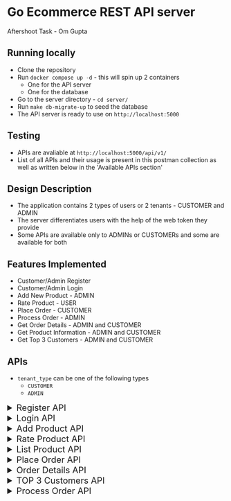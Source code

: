 # Go Ecommerce REST API server

Aftershoot Task - Om Gupta

## Running locally
- Clone the repository
- Run `docker compose up -d` - this will spin up 2 containers
    - One for the API server
    - One for the database
- Go to the server directory - `cd server/`
- Run `make db-migrate-up` to seed the database
- The API server is ready to use on `http://localhost:5000`

## Testing
- APIs are avaliable at `http://localhost:5000/api/v1/`
- List of all APIs and their usage is present in this postman collection as well as written below in the 'Available APIs section'

## Design Description
- The application contains 2 types of users or 2 tenants - CUSTOMER and ADMIN
- The server differentiates users with the help of the web token they provide
- Some APIs are available only to ADMINs or CUSTOMERs and some are available for both
## Features Implemented
- Customer/Admin Register
- Customer/Admin Login
- Add New Product - ADMIN
- Rate Product - USER
- Place Order - CUSTOMER
- Process Order - ADMIN
- Get Order Details - ADMIN and CUSTOMER
- Get Product Information - ADMIN and CUSTOMER
- Get Top 3 Customers - ADMIN and CUSTOMER


## APIs
- `tenant_type` can be one of the following types
    - `CUSTOMER`
    - `ADMIN`

<details>

<summary style="font-size:20px">Register API</summary>

`POST /auth/register`
#### Request Body

``` json
{
    "email":"admin@gmail.com",
    "name":"Admin User",
    "password":"admin123",
    "tenant_type":"ADMIN" | "CUSTOMER"
}
```

#### Response
``` json
{
    "data": {
        "access_token": "eyJhbGciOiJIUzI1NiIsInR5cCI6IkpXVCJ9.eyJ0ZW5hbnRfdHlwZSI6IkFETUlOIiwidXNlcl9pZCI6IjZmMmZjZGI1LTdkZTUtNDFhYS04NTE1LWNlMjRlMWM2MWFjMiIsImlzX2FjdGl2ZSI6dHJ1ZSwiZW1haWwiOiJhZG1pbkBnbWFpbC5jb20ifQ.tbYAXLeY9Wg5JgcaM422fuHfO_9rduiADSGmzokCwqk",
        "email": "admin@gmail.com",
        "user_id": "6f2fcdb5-7de5-41aa-8515-ce24e1c61ac2"
    },
    "message": "Registered"
}
```
</details>

<details>

<summary style="font-size:20px">Login API</summary>

`POST /auth/login`

#### Request Body

``` json
{
    "email": "admin@gmail.com",
    "password":"admin123"
}
```

#### Response
``` json
{
    "data": {
        "access_token": "eyJhbGciOiJIUzI1NiIsInR5cCI6IkpXVCJ9.eyJ0ZW5hbnRfdHlwZSI6IkFETUlOIiwidXNlcl9pZCI6IjZmMmZjZGI1LTdkZTUtNDFhYS04NTE1LWNlMjRlMWM2MWFjMiIsImlzX2FjdGl2ZSI6dHJ1ZSwiZW1haWwiOiJhZG1pbkBnbWFpbC5jb20ifQ.tbYAXLeY9Wg5JgcaM422fuHfO_9rduiADSGmzokCwqk",
        "email": "admin@gmail.com",
        "user_id": "6f2fcdb5-7de5-41aa-8515-ce24e1c61ac2"
    },
    "message": "Logged In"
}
```
</details>

<details>

<summary style="font-size:20px">Add Product API</summary>

`POST /product/new`
#### Request Headers
``` json
{
    "Authorization":"Bearer eyJhbGciOiJIUzI1NiIsInR5cCI6IkpXVCJ9.eyJ0ZW5hbnRfdHlwZSI6IkFETUlOIiwidXNlcl9pZCI6ImUwNWNkNmU0LTg0MmYtNGU4Mi05YzI4LTc2YzJmZWNjMzc0NiIsImlzX2FjdGl2ZSI6dHJ1ZSwiZW1haWwiOiJhZG1pbkBnbWFpbC5jb20ifQ.Yh4RhypBo-1sFBma57m5yYikPeCYVIiOtRRjIf6MRQ0"
}
```

#### Request Body

``` json
{
    "name": "One Plus 10 R",
    "price": 35000,
    "in_stock": 100
}
```

#### Response
``` json
{
    "data": {
        "is_product_in_stock": 100,
        "product_id": "ad45e09d-c805-4ca5-ac7f-f73aceea7e61",
        "product_name": "One Plus 10 R",
        "product_price": 35000
    },
    "message": "Product Added!"
}
```
</details>

<details>

<summary style="font-size:20px">Rate Product API</summary>

`POST /product/rate`
#### Request Headers
``` json
{
    "Authorization":"Bearer eyJhbGciOiJIUzI1NiIsInR5cCI6IkpXVCJ9.eyJ0ZW5hbnRfdHlwZSI6IkNVU1RPTUVSIiwidXNlcl9pZCI6IjIzNTVjZjk0LTMyNWEtNDZhMy1iZWYzLWVjM2FiYThlMTc5NSIsImlzX2FjdGl2ZSI6dHJ1ZSwiZW1haWwiOiJhQGdtYWlsLmNvbSJ9.Q4kZlTFM0968njz_s1CONwmvEw4yY6bvXc2rBzT9kS4"
}
```

#### Request Body

``` json
{
    "product_id": "23eb7f70-e9ba-48f7-9fe5-d9df27c097f4",
    "rating": 4 (1 to 5)
}
```

#### Response
``` json
{
    "data": {},
    "message": "Ratings saved"
}
```
</details>

<details>

<summary style="font-size:20px">List Product API</summary>

`GET /product`
#### Request Headers
``` json
{
    "Authorization":"Bearer eyJhbGciOiJIUzI1NiIsInR5cCI6IkpXVCJ9.eyJ1c2VyX2lkIjoiZjAwMDkyOWItZmFhYS00NDE2LWFlMjQtZTZlMzhkOGI4ODMzIiwiaXNfYWN0aXZlIjp0cnVlLCJlbWFpbCI6InVzZXIxQGdtYWlsLmNvbSJ9.fsx3zxCoD4sMYBQzc7QX6O1kCFyC0JNtZd5ZxANCMHs"
}
```

#### Response
``` json
{
    "data": {
        "products": [
            {
                "ID": "23eb7f70-e9ba-48f7-9fe5-d9df27c097f4",
                "Name": "One Plus 10 R",
                "AvgRating": "4.00",
                "RatingCount": 1
            }
        ]
    },
    "message": "All our products"
}
```
</details>

<details>

<summary style="font-size:20px">Place Order API</summary>

`POST /order/new`
#### Request Headers
``` json
{
    "Authorization":"Bearer eyJhbGciOiJIUzI1NiIsInR5cCI6IkpXVCJ9.eyJ0ZW5hbnRfdHlwZSI6IkNVU1RPTUVSIiwidXNlcl9pZCI6IjIzNTVjZjk0LTMyNWEtNDZhMy1iZWYzLWVjM2FiYThlMTc5NSIsImlzX2FjdGl2ZSI6dHJ1ZSwiZW1haWwiOiJhQGdtYWlsLmNvbSJ9.Q4kZlTFM0968njz_s1CONwmvEw4yY6bvXc2rBzT9kS4"
}
```
#### Request Body

``` json
{
    "products": [
        {
            "product_id": "23eb7f70-e9ba-48f7-9fe5-d9df27c097f4",
            "quantity": 3
        }
    ]
}
```
#### Response
``` json
{
    "data": {
        "order_total": 105000,
        "products": [
            {
                "product_id": "23eb7f70-e9ba-48f7-9fe5-d9df27c097f4",
                "placed": true
            }
        ]
    },
    "message": "Order Placed. Thanks"
}
```
</details>


<details>

<summary style="font-size:20px">Order Details API</summary>

`GET /order/:id`
#### Request Headers
``` json
{
    "Authorization":"Bearer eyJhbGciOiJIUzI1NiIsInR5cCI6IkpXVCJ9.eyJ0ZW5hbnRfdHlwZSI6IkNVU1RPTUVSIiwidXNlcl9pZCI6IjIzNTVjZjk0LTMyNWEtNDZhMy1iZWYzLWVjM2FiYThlMTc5NSIsImlzX2FjdGl2ZSI6dHJ1ZSwiZW1haWwiOiJhQGdtYWlsLmNvbSJ9.Q4kZlTFM0968njz_s1CONwmvEw4yY6bvXc2rBzT9kS4"
}
```

#### Response
``` json
{
    "data": {
        "order_total": 105000,
        "products": [
            {
                "id": "23eb7f70-e9ba-48f7-9fe5-d9df27c097f4",
                "name": "One Plus 10 R",
                "quantity": 3,
                "price": 35000,
                "placed": true
            }
        ],
        "user_email": "adam@gmail.com",
        "user_name": "Adam"
    },
    "message": "Order Details"
}
```
</details>


<details>

<summary style="font-size:20px">TOP 3 Customers API</summary>

`GET /user/top-3`
#### Request Headers
``` json
{
    "Authorization":"Bearer eyJhbGciOiJIUzI1NiIsInR5cCI6IkpXVCJ9.eyJ0ZW5hbnRfdHlwZSI6IkNVU1RPTUVSIiwidXNlcl9pZCI6IjIzNTVjZjk0LTMyNWEtNDZhMy1iZWYzLWVjM2FiYThlMTc5NSIsImlzX2FjdGl2ZSI6dHJ1ZSwiZW1haWwiOiJhQGdtYWlsLmNvbSJ9.Q4kZlTFM0968njz_s1CONwmvEw4yY6bvXc2rBzT9kS4"
}
```

#### Response
``` json
{
    "data": {
        "customers": [
            {
                "ID": "2355cf94-325a-46a3-bef3-ec3aba8e1795",
                "UserName": "John Doe",
                "OrdersPlaced": 11
            },
            {
                "ID": "3c1fb8df-106d-4513-878b-fc9df07a2295",
                "UserName": "Alice",
                "OrdersPlaced": 7
            },
            {
                "ID": "7715cf94-325a-46a3-bef3-ec3aba85gh17",
                "UserName": "Bob",
                "OrdersPlaced": 3
            }
        ]
    },
    "message": "Our top 3 customers"
}
```
</details>



<details>

<summary style="font-size:20px">Process Order API</summary>

`POST /order/process`
#### Request Headers
``` json
{
    "Authorization":"Bearer eyJhbGciOiJIUzI1NiIsInR5cCI6IkpXVCJ9.eyJ0ZW5hbnRfdHlwZSI6IkFETUlOIiwidXNlcl9pZCI6IjZmMmZjZGI1LTdkZTUtNDFhYS04NTE1LWNlMjRlMWM2MWFjMiIsImlzX2FjdGl2ZSI6dHJ1ZSwiZW1haWwiOiJhZG1pbkBnbWFpbC5jb20ifQ.tbYAXLeY9Wg5JgcaM422fuHfO_9rduiADSGmzokCwqk"
}
```
#### Request Body

``` json
{
    "order_id":"3c1fb8df-106d-4513-878b-fc9df07a2295",
    "status": "COMPLETED" | "INITIATED" | "CANCELLED" | "FAILED"
}
```

#### Response
``` json
{
    "data": {},
    "message": "Order Updated"
}
```
</details>

